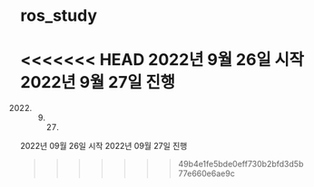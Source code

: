 # ros_study

<<<<<<< HEAD
2022년 9월 26일 시작
2022년 9월 27일 진행
=======
2022. 9. 27.
2022년 09월 26일 시작
2022년 09월 27일 진행
>>>>>>> 49b4e1fe5bde0eff730b2bfd3d5b77e660e6ae9c
